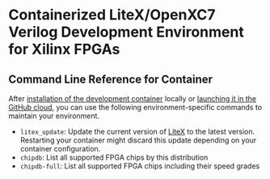 # Containerized LiteX/OpenXC7 Verilog Development Environment for Xilinx FPGAs

## Command Line Reference for Container
After [installation of the development container](../README.md#getting-started) locally or [launching it in the GitHub cloud](https://youtu.be/082bH_Vu2bo), you can use the following environment-specific commands to maintain your environment.
- `litex_update`: Update the current version of [LiteX](https://github.com/enjoy-digital/litex) to the latest version. Restarting your container might discard this update depending on your container configuration.
- `chipdb`: List all supported FPGA chips by this distribution
- `chipdb-full`: List all supported FPGA chips including their speed grades